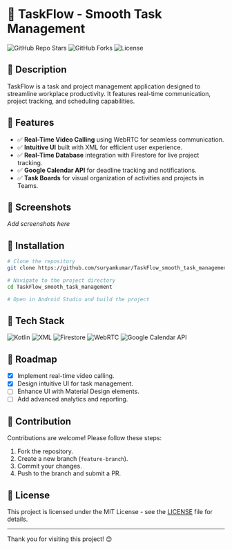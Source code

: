 # 📌 TaskFlow - Smooth Task Management

![GitHub Repo Stars](https://img.shields.io/github/stars/suryamkumar/TaskFlow_smooth_task_management?style=social)
![GitHub Forks](https://img.shields.io/github/forks/suryamkumar/TaskFlow_smooth_task_management?style=social)
![License](https://img.shields.io/github/license/suryamkumar/TaskFlow_smooth_task_management)

## 📜 Description
TaskFlow is a task and project management application designed to streamline workplace productivity. It features real-time communication, project tracking, and scheduling capabilities. 

## 🚀 Features
- ✅ **Real-Time Video Calling** using WebRTC for seamless communication.
- ✅ **Intuitive UI** built with XML for efficient user experience.
- ✅ **Real-Time Database** integration with Firestore for live project tracking.
- ✅ **Google Calendar API** for deadline tracking and notifications.
- ✅ **Task Boards** for visual organization of activities and projects in Teams.

## 📸 Screenshots
_Add screenshots here_

## 📂 Installation
```sh
# Clone the repository
git clone https://github.com/suryamkumar/TaskFlow_smooth_task_management.git

# Navigate to the project directory
cd TaskFlow_smooth_task_management

# Open in Android Studio and build the project
```

## 🔧 Tech Stack
![Kotlin](https://img.shields.io/badge/Language-Kotlin-blue)
![XML](https://img.shields.io/badge/UI-XML-orange)
![Firestore](https://img.shields.io/badge/Database-Firestore-yellow)
![WebRTC](https://img.shields.io/badge/Video%20Calling-WebRTC-green)
![Google Calendar API](https://img.shields.io/badge/API-Google%20Calendar-red)

## 📅 Roadmap
- [x] Implement real-time video calling.
- [x] Design intuitive UI for task management.
- [ ] Enhance UI with Material Design elements.
- [ ] Add advanced analytics and reporting.

## 🤝 Contribution
Contributions are welcome! Please follow these steps:
1. Fork the repository.
2. Create a new branch (`feature-branch`).
3. Commit your changes.
4. Push to the branch and submit a PR.

## 📄 License
This project is licensed under the MIT License - see the [LICENSE](LICENSE) file for details.

---

Thank you for visiting this project! 😊
